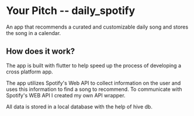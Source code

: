 # Your Pitch -- daily_spotify

An app that recommends a curated and customizable daily song and stores the song in a calendar.

## How does it work?

The app is built with flutter to help speed up the process of developing a cross platform app.

The app utilizes Spotify's Web API to collect information on the user and uses this information to find a song to recommend.
To communicate with Spotify's WEB API I created my own API wrapper.

All data is stored in a local database with the help of hive db.
